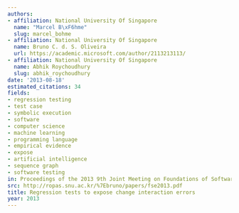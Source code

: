 ```yaml
---
authors:
- affiliation: National University Of Singapore
  name: "Marcel B\xF6hme"
  slug: marcel_bohme
- affiliation: National University Of Singapore
  name: Bruno C. d. S. Oliveira
  url: https://academic.microsoft.com/author/2113213113/
- affiliation: National University Of Singapore
  name: Abhik Roychoudhury
  slug: abhik_roychoudhury
date: '2013-08-18'
estimated_citations: 34
fields:
- regression testing
- test case
- symbolic execution
- software
- computer science
- machine learning
- programming language
- empirical evidence
- expose
- artificial intelligence
- sequence graph
- software testing
in: Proceedings of the 2013 9th Joint Meeting on Foundations of Software Engineering
src: http://ropas.snu.ac.kr/%7Ebruno/papers/fse2013.pdf
title: Regression tests to expose change interaction errors
year: 2013
---
```

